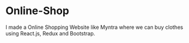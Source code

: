 # Online-Shop
I made a Online Shopping Website like Myntra where we can buy clothes using React.js, Redux and Bootstrap.
